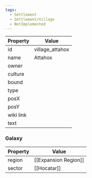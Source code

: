 ```yaml
---
tags:
  - Settlement
  - Settlement/Village
  - NotImplemented
---
```


| Property  | Value           |
| --------- | --------------- |
| id        | village_attahox |
| name      | Attahox         |
| owner     |                 |
| culture   |                 |
| bound     |                 |
| type      |                 |
| posX      |                 |
| posY      |                 |
| wiki link |                 |
| text      |                 |

### Galaxy
| Property | Value                |
| -------- | -------------------- |
| region   | [[Expansion Region]] |
| sector   | [[Hocatar]]          |
